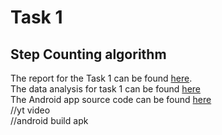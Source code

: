 # Task 1

## Step Counting algorithm

The report for the Task 1 can be found [here](https://docs.google.com/document/d/1H5oBpqTFtv0YsxUnz7lT3PQ98UqbijkJxLb8EXtsRn0/edit?usp=sharing).<br/>
The data analysis for task 1 can be found [here](https://colab.research.google.com/drive/1A8lmcnE53aHCu23srIHv0TFacd8mhr83?usp=sharing)<br/>
The Android app source code can be found [here](https://github.com/humaneBicycle/IP0NB0000012/tree/main/Task%201/StepCount)<br/>
//yt video<br/>
//android build apk<br/>